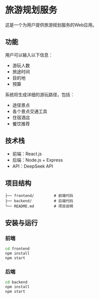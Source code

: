 # 旅游规划服务

这是一个为用户提供旅游规划服务的Web应用。

## 功能

用户可以输入以下信息：
- 游玩人数
- 旅途时间
- 目的地
- 预算

系统将生成详细的游玩路径，包括：
- 途径景点
- 各个景点交通工具
- 住宿酒店
- 餐饮推荐

## 技术栈

- 前端：React.js
- 后端：Node.js + Express
- API：DeepSeek API

## 项目结构

```
├── frontend/         # 前端代码
├── backend/          # 后端代码
└── README.md         # 项目说明
```

## 安装与运行

### 前端

```bash
cd frontend
npm install
npm start
```

### 后端

```bash
cd backend
npm install
npm start
```